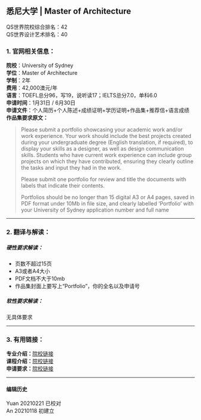 ## 悉尼大学 | Master of Architecture

QS世界院校综合排名：42  
QS世界设计艺术排名：40


### 1. 官网相关信息：

**院校**：University of Sydney  
**学位**：Master of Architecture  
**学制**：2年  
**费用**：42,000澳元/年  
**语言**：TOEFL总分96，写19，说听读17；IELTS总分7.0，单科6.0   
**申请时间**：1月31日 / 6月30日   
**申请文件**：个人简历+个人陈述+成绩证明+学历证明+作品集+推荐信+语言成绩    
**作品集要求原文：**   
> Please submit a portfolio showcasing your academic work and/or work experience. Your work should include the best projects created during your undergraduate degree (English translation, if required), to display your skills as a designer, as well as design communication skills. Students who have current work experience can include group projects on which they have contributed, ensuring they clearly outline the tasks and input they had in the work.
>
> Please submit one portfolio for review and title the documents with labels that indicate their contents.
>
> Portfolios should be no longer than 15 digital A3 or A4 pages, saved in PDF format under 10Mb in file size, and clearly labelled ‘Portfolio’ with your University of Sydney application number and full name




---


### 2. 翻译与解读：

##### 硬性要求解读：
- 页数不超过15页
- A3或者A4大小
- PDF文档不大于10mb
- 作品集封面上要写上“Portfolio”，你的全名以及申请号  


##### 软性要求解读：
无具体要求



---


### 3. 有用链接：

**专业介绍：**[院校链接](https://www.sydney.edu.au/courses/courses/pc/master-of-architecture.html)  
**课程介绍：**[院校链接](https://www.sydney.edu.au/courses/courses/pc/master-of-architecture.html)  
**申请要求：**[院校链接](https://www.sydney.edu.au/courses/courses/pc/master-of-architecture.html)




---


#### 编辑历史
Yuan 20210221 已校对  
An 20210118 初建立
